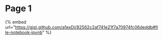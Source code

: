 # Page 1

{% embed url="https://gist.github.com/a1exDi/82562c2af741e21f7a70974fc06deddb#file-notebook-ipynb" %}
